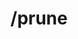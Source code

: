 ---
command:
  added: 4.1.0
  aliases:
  - pruneuserdata
  configuration: []
  description: Prunes old userdata.
  permissions:
  - rcmds.prune
  supports: {}
  usage: /prune -[time,t] [time]
layout: command
title: /prune
---